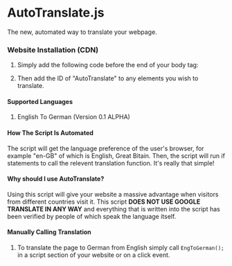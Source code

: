 # AutoTranslate.js
The new, automated way to translate your webpage.


### Website Installation (CDN)
1. Simply add the following code before the end of your body tag: <code><script src="https://renovatesoftware.com:140/js/AutoTranslate.js"></script></code>

2. Then add the ID of "AutoTranslate" to any elements you wish to translate.
  
  
#### Supported Languages
1. English To German (Version 0.1 ALPHA)
  
  
#### How The Script Is Automated
The script will get the language preference of the user's browser, for example "en-GB" of which is English, Great Bitain. Then, the script will run if statements to call the relevent translation function. It's really that simple!
  
  
#### Why should I use AutoTranslate?
Using this script will give your website a massive advantage when visitors from different countries visit it. This script **DOES NOT USE GOOGLE TRANSLATE IN ANY WAY** and everything that is written into the script has been verified by people of which speak the language itself. 
  
  
#### Manually Calling Translation 
1. To translate the page to German from English simply call <code>EngToGerman();</code> in a script section of your website or on a click event.
